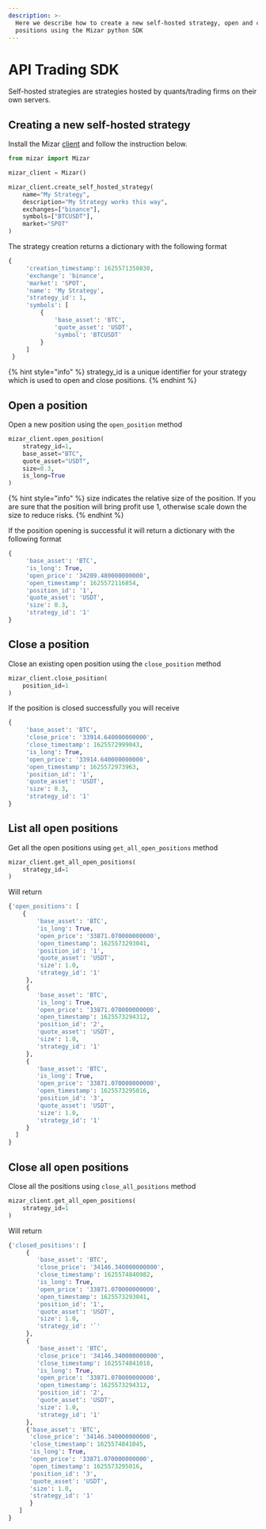 ```yaml
---
description: >-
  Here we describe how to create a new self-hosted strategy, open and close
  positions using the Mizar python SDK
---
```


# API Trading SDK

Self-hosted strategies are strategies hosted by quants/trading firms on their own servers. 

## Creating a new self-hosted strategy

Install the Mizar [client](https://github.com/MizarAI/mizar) and follow the instruction below.

```python
from mizar import Mizar

mizar_client = Mizar()

mizar_client.create_self_hosted_strategy(
    name="My Strategy",
    description="My Strategy works this way",
    exchanges=["binance"],
    symbols=["BTCUSDT"],
    market="SPOT"
)

```

The strategy creation returns a dictionary with the following format

```python
{
     'creation_timestamp': 1625571350830,
     'exchange': 'binance',
     'market': 'SPOT',
     'name': 'My Strategy',
     'strategy_id': 1,
     'symbols': [
         {
             'base_asset': 'BTC',
             'quote_asset': 'USDT',
             'symbol': 'BTCUSDT'
         }
     ]
 }

```

{% hint style="info" %}
 strategy\_id is a unique identifier for your strategy which is used to open and close positions.
{% endhint %}

## Open a position

Open a new position using the `open_position` method 

```python
mizar_client.open_position(
    strategy_id=1,
    base_asset="BTC",
    quote_asset="USDT",
    size=0.3,
    is_long=True
)
```

{% hint style="info" %}
size indicates the relative size of the position. If you are sure that the position will bring profit use 1, otherwise scale down the size to reduce risks.
{% endhint %}

If the position opening is successful it will return a dictionary with the following format

```python
{
     'base_asset': 'BTC',
     'is_long': True,
     'open_price': '34209.480000000000',
     'open_timestamp': 1625572116854,
     'position_id': '1',
     'quote_asset': 'USDT',
     'size': 0.3,
     'strategy_id': '1'
}
```

## Close a position

Close an existing open position using the `close_position` method 

```python
mizar_client.close_position(
    position_id=1
)
```

If the position is closed successfully you will receive

```python
{
     'base_asset': 'BTC',
     'close_price': '33914.640000000000',
     'close_timestamp': 1625572999043,
     'is_long': True,
     'open_price': '33914.640000000000',
     'open_timestamp': 1625572973963,
     'position_id': '1',
     'quote_asset': 'USDT',
     'size': 0.3,
     'strategy_id': '1'
}
```

## List all open positions

Get all the open positions using `get_all_open_positions` method

```python
mizar_client.get_all_open_positions(
    strategy_id=1
)
```

Will return 

```python
{'open_positions': [
    { 
        'base_asset': 'BTC',
        'is_long': True,
        'open_price': '33871.070000000000',
        'open_timestamp': 1625573293041,
        'position_id': '1',
        'quote_asset': 'USDT',
        'size': 1.0,
        'strategy_id': '1'
     },
     {
        'base_asset': 'BTC',
        'is_long': True,
        'open_price': '33871.070000000000',
        'open_timestamp': 1625573294312,
        'position_id': '2',
        'quote_asset': 'USDT',
        'size': 1.0,
        'strategy_id': '1'
     },
     {  
        'base_asset': 'BTC',
        'is_long': True,
        'open_price': '33871.070000000000',
        'open_timestamp': 1625573295016,
        'position_id': '3',
        'quote_asset': 'USDT',
        'size': 1.0,
        'strategy_id': '1'
     }
  ]
}

```

## Close all open positions

Close all the positions using `close_all_positions` method

```python
mizar_client.get_all_open_positions(
    strategy_id=1
)
```

Will return

```python
{'closed_positions': [
     {
        'base_asset': 'BTC',
        'close_price': '34146.340000000000',
        'close_timestamp': 1625574840982,
        'is_long': True,
        'open_price': '33871.070000000000',
        'open_timestamp': 1625573293041,
        'position_id': '1',
        'quote_asset': 'USDT',
        'size': 1.0,
        'strategy_id': '`'
     },
     { 
        'base_asset': 'BTC',
        'close_price': '34146.340000000000',
        'close_timestamp': 1625574841018,
        'is_long': True,
        'open_price': '33871.070000000000',
        'open_timestamp': 1625573294312,
        'position_id': '2',
        'quote_asset': 'USDT',
        'size': 1.0,
        'strategy_id': '1'
     },
     {'base_asset': 'BTC',
      'close_price': '34146.340000000000',
      'close_timestamp': 1625574841045,
      'is_long': True,
      'open_price': '33871.070000000000',
      'open_timestamp': 1625573295016,
      'position_id': '3',
      'quote_asset': 'USDT',
      'size': 1.0,
      'strategy_id': '1'
      }
   ]
}
```

